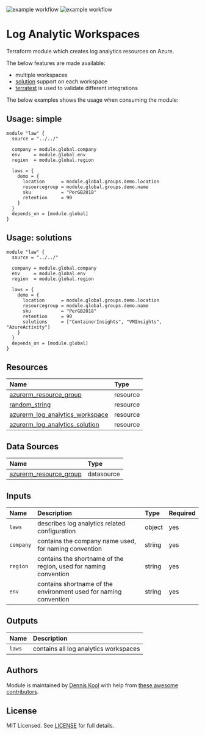 ![example workflow](https://github.com/aztfmods/module-azurerm-law/actions/workflows/validate.yml/badge.svg)
![example workflow](https://img.shields.io/github/v/release/aztfmods/module-azurerm-law)

# Log Analytic Workspaces

Terraform module which creates log analytics resources on Azure.

The below features are made available:

- multiple workspaces
- [solution](#usage-multiple-log-analytics-workspace-multiple-solutions) support on each workspace
- [terratest](https://terratest.gruntwork.io) is used to validate different integrations

The below examples shows the usage when consuming the module:

## Usage: simple

```hcl
module "law" {
  source = "../../"

  company = module.global.company
  env     = module.global.env
  region  = module.global.region

  laws = {
    demo = {
      location      = module.global.groups.demo.location
      resourcegroup = module.global.groups.demo.name
      sku           = "PerGB2018"
      retention     = 90
    }
  }
  depends_on = [module.global]
}
```

## Usage: solutions

```hcl
module "law" {
  source = "../../"

  company = module.global.company
  env     = module.global.env
  region  = module.global.region

  laws = {
    demo = {
      location      = module.global.groups.demo.location
      resourcegroup = module.global.groups.demo.name
      sku           = "PerGB2018"
      retention     = 90
      solutions     = ["ContainerInsights", "VMInsights", "AzureActivity"]
    }
  }
  depends_on = [module.global]
}
```

## Resources

| Name | Type |
| :-- | :-- |
| [azurerm_resource_group](https://registry.terraform.io/providers/hashicorp/azurerm/latest/docs/resources/resource_group) | resource |
| [random_string](https://registry.terraform.io/providers/hashicorp/random/latest/docs/resources/string) | resource |
| [azurerm_log_analytics_workspace](https://registry.terraform.io/providers/hashicorp/azurerm/latest/docs/resources/log_analytics_workspace) | resource |
| [azurerm_log_analytics_solution](https://registry.terraform.io/providers/hashicorp/azurerm/latest/docs/resources/log_analytics_solution) | resource |

## Data Sources

| Name | Type |
| :-- | :-- |
| [azurerm_resource_group](https://registry.terraform.io/providers/hashicorp/azurerm/1.39.0/docs/data-sources/resource_group) | datasource |

## Inputs

| Name | Description | Type | Required |
| :-- | :-- | :-- | :-- |
| `laws` | describes log analytics related configuration | object | yes |
| `company` | contains the company name used, for naming convention	| string | yes |
| `region` | contains the shortname of the region, used for naming convention	| string | yes |
| `env` | contains shortname of the environment used for naming convention	| string | yes |

## Outputs

| Name | Description |
| :-- | :-- |
| `laws` | contains all log analytics workspaces |

## Authors

Module is maintained by [Dennis Kool](https://github.com/dkooll) with help from [these awesome contributors](https://github.com/aztfmods/module-azurerm-law/graphs/contributors).

## License

MIT Licensed. See [LICENSE](https://github.com/aztfmods/module-azurerm-law/blob/main/LICENSE) for full details.
